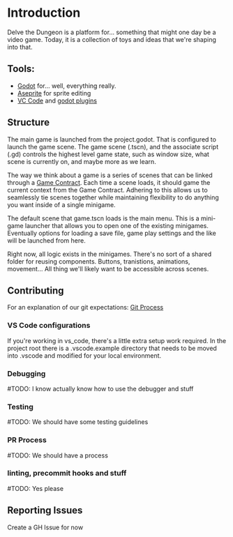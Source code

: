 # Introduction

Delve the Dungeon is a platform for... something that might one day be a video
game. Today, it is a collection of toys and ideas that we're shaping into that.

## Tools:
- [Godot](https://godotengine.org/) for... well, everything really.
- [Aseprite](https://www.aseprite.org/) for sprite editing
- [VC Code](https://code.visualstudio.com/) and [godot plugins](https://docs.godotengine.org/en/stable/contributing/development/configuring_an_ide/visual_studio_code.html)

## Structure
The main game is launched from the project.godot. That is configured to launch
the game scene. The game scene (.tscn), and the associate script (.gd) controls
the highest level game state, such as window size, what scene is currently on,
and maybe more as we learn. 

The way we think about a game is a series of scenes that can be linked through
a [Game Contract](https://github.com/kalebpomeroy/dtd/wiki#what-would-our-game-contract-be).
Each time a scene loads, it should game the current context from the Game 
Contract. Adhering to this allows us to seamlessly tie scenes together while 
maintaining flexibility to do anything you want inside of a single minigame.

The default scene that game.tscn loads is the main menu. This is a mini-game
launcher that allows you to open one of the existing minigames. Eventually
options for loading a save file, game play settings and the like will be
launched from here. 

Right now, all logic exists in the minigames. There's no sort of a shared
folder for reusing components. Buttons, tranistions, animations, movement...
All thing we'll likely want to be accessible across scenes.

## Contributing
For an explanation of our git expectations: 
[Git Process](https://github.com/kalebpomeroy/dtd/wiki/Git-Hygiene)

### VS Code configurations
If you're working in vs_code, there's a little extra setup work required. 
In the project root there is a .vscode.example directory that needs to be 
moved into .vscode and modified for your local environment.

### Debugging
#TODO: I know actually know how to use the debugger and stuff

### Testing
#TODO: We should have some testing guidelines

### PR Process
#TODO: We should have a process

### linting, precommit hooks and stuff
#TODO: Yes please

## Reporting Issues
Create a GH Issue for now

